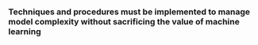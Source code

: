 ### Techniques and procedures must be implemented to manage model complexity without sacrificing the value of machine learning